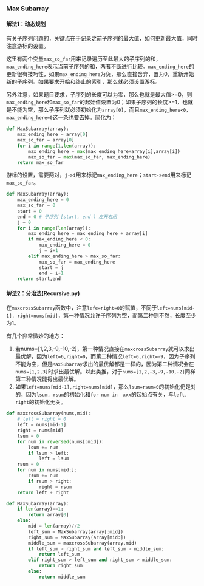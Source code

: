 ### Max Subarray

#### 解法1：动态规划

有关子序列问题的，关键点在于记录之前子序列的最大值，如何更新最大值，同时注意游标的设置。

这里有两个变量`max_so_far`用来记录遍历至此最大的子序列的和，`max_ending_here`表示当前子序列的和，两者不断进行比较。`max_ending_here`的更新很有技巧性，如果`max_ending_here`为负，那么直接舍弃，置为0，重新开始新的子序列。如果要求开始和终止的索引，那么就必须设置游标。

另外注意，如果题目要求，子序列的长度可以为零，那么也就是最大值>=0，则`max_ending_here`和`max_so_far`的起始值设置为0；如果子序列的长度>=1，也就是不能为空，那么子序列就必须初始化为`array[0]`，而且`max_ending_here<0, max_ending_here=0`这一条也要去掉。简化为：

```python
def MaxSubarray(array):
    max_ending_here = array[0]
    max_so_far = array[0]
    for i in range(1,len(array)):
        max_ending_here = max(max_ending_here+array[i],array[i])
        max_so_far = max(max_so_far, max_ending_here)
    return max_so_far
```

游标的设置，需要两对，`j->i`用来标记`max_ending_here`；`start->end`用来标记`max_so_far`。

```python
def MaxSubarray(array):
    max_ending_here = 0
    max_so_far = 0
    start = 0
    end = 0 # 子序列 [start, end ) 左开右闭
    j = 0
    for i in range(len(array)):
        max_ending_here = max_ending_here + array[i]
        if max_ending_here < 0:
            max_ending_here = 0
            j = i+1
        elif max_ending_here > max_so_far:
            max_so_far = max_ending_here
            start = j
            end = i+1
    return start,end
```

#### 解法2：分治法(Recursive.py)

在`maxcrossSubarray`函数中，注意`lefe=right=0`的赋值，不同于`left=nums[mid-1], right=nums[mid]`，第一种情况允许子序列为空，而第二种则不然，长度至少为1。

有几个非常微妙的地方：

1. 若nums=[1,2,3,-9,-10,-2]，第一种情况直接在`maxcrossSubarray`就可以求出最优解，因为`left=6,right=0`，而第二种情况`left=6,right=-9`，因为子序列不能为空，但是`MaxSubarray`求出的最优解都是一样的，因为第二种情况会在`nums=[1,2,3]`时求出最优解。以此类推，对于`nums=[1,2,-3,-9,-10,-2]`同样第二种情况能得出最优解。
2. 如果`left=nums[mid-1],right=nums[mid]`，那么`lsum=rsum=0`的初始化仍是对的，因为`lsum, rsum`的初始化和`for num in  xxx`的起始点有关，与`left, right`的初始化无关。

```python
def maxcrossSubarray(nums,mid):
    # left = right = 0
    left = nums[mid-1]
    right = nums[mid]
    lsum = 0 
    for num in reversed(nums[:mid]):
        lsum += num
        if lsum > left:
            left = lsum
    rsum = 0
    for num in nums[mid:]:
        rsum += num
        if rsum > right:
            right = rsum
    return left + right

def MaxSubarray(array):
    if len(array)==1:
        return array[0]
    else:
        mid = len(array)//2
        left_sum = MaxSubarray(array[:mid])
        right_sum = MaxSubarray(array[mid:])
        middle_sum = maxcrossSubarray(array,mid)
        if left_sum > right_sum and left_sum > middle_sum:
            return left_sum
        elif right_sum > left_sum and right_sum > middle_sum:
            return right_sum
        else:
            return middle_sum
```
